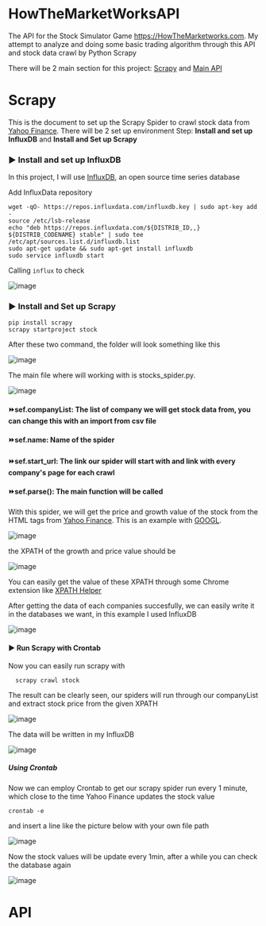 # HowTheMarketWorksAPI

The API for the Stock Simulator Game https://HowTheMarketworks.com. My attempt to analyze and doing some basic trading algorithm through this API and stock data crawl by Python Scrapy

There will be 2 main section for this project: [Scrapy](#Scrapy) and [Main API](#API)

# Scrapy
This is the document to set up the Scrapy Spider to crawl stock data from [Yahoo Finance](https://finance.yahoo.com/). 
There will be 2 set up environment Step: __Install and set up InfluxDB__  and __Install and Set up Scrapy__ 
### :arrow_forward: Install and set up InfluxDB
In this project, I will use [InfluxDB](https://www.influxdata.com/), an open source time series database

Add InfluxData repository
    
    wget -qO- https://repos.influxdata.com/influxdb.key | sudo apt-key add -
    source /etc/lsb-release
    echo "deb https://repos.influxdata.com/${DISTRIB_ID,,} ${DISTRIB_CODENAME} stable" | sudo tee               /etc/apt/sources.list.d/influxdb.list
    sudo apt-get update && sudo apt-get install influxdb
    sudo service influxdb start
    
Calling `influx` to check

![image](https://user-images.githubusercontent.com/44376091/62831159-e5c1eb80-bc44-11e9-9720-1aae70912d33.png)

    


### :arrow_forward: Install and Set up Scrapy
    pip install scrapy 
    scrapy startproject stock

After these two command, the folder will look something like this

![image](https://user-images.githubusercontent.com/44376091/62830812-2d457900-bc3f-11e9-9194-798dbb0f7890.png)

The main file where will working with is stocks_spider.py.

![image](https://user-images.githubusercontent.com/44376091/62830828-73024180-bc3f-11e9-86ce-2b4a4c54ff7a.png)
   #### :fast_forward:sef.companyList: The list of company we will get stock data from, you can change this with an import        from csv file
  #### :fast_forward:sef.name: Name of the spider
  #### :fast_forward:sef.start_url: The link our spider will start with and link with every company's page for each crawl
  #### :fast_forward:sef.parse(): The main function will be called


With this spider, we will get the price and growth value of the stock from the HTML tags from [Yahoo Finance](https://finance.yahoo.com/). This is an example with [GOOGL](https://finance.yahoo.com/quote/GOOGL/). 

  ![image](https://user-images.githubusercontent.com/44376091/62830873-223f1880-bc40-11e9-88d8-609f706387b3.png)

the XPATH of the growth and price value should be 
      
   ![image](https://user-images.githubusercontent.com/44376091/62830884-7649fd00-bc40-11e9-8658-601f97866039.png)
   
You can easily get the value of these XPATH through some Chrome extension like [XPATH Helper](https://chrome.google.com/webstore/detail/xpath-helper/hgimnogjllphhhkhlmebbmlgjoejdpjl?hl=en)

After getting the data of each companies succesfully, we can easily write it in the databases we want, in this example I used InfluxDB

![image](https://user-images.githubusercontent.com/44376091/62830902-de98de80-bc40-11e9-80ef-b1ad686600e3.png)

#### :arrow_forward: Run Scrapy with Crontab
Now you can easily run scrapy with 
      
      scrapy crawl stock
      
The result can be clearly seen, our spiders will run through our companyList and extract stock price from the given XPATH

![image](https://user-images.githubusercontent.com/44376091/62830935-5830cc80-bc41-11e9-9374-e84a908afb5d.png)
      
The data will be written in my InfluxDB

![image](https://user-images.githubusercontent.com/44376091/62830978-08063a00-bc42-11e9-94bc-208639976d00.png)

##### Using Crontab
Now we can employ Crontab to get our scrapy spider run every 1 minute, which close to the time Yahoo Finance updates the stock value

    crontab -e
and insert a line like the picture below with your own file path

![image](https://user-images.githubusercontent.com/44376091/62830994-7ba84700-bc42-11e9-8b11-cced89a4da97.png)

Now the stock values will be update every 1min, after a while you can check the database again

![image](https://user-images.githubusercontent.com/44376091/62831016-c1fda600-bc42-11e9-8e4b-31f54fb76aa3.png)






# API

